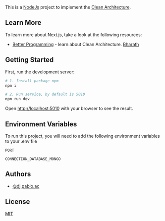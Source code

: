 This is a [NodeJs](https://nodejs.org/en/) project to implement the [Clean Architecture](https://nodejs.org/en/).

## Learn More

To learn more about Next.js, take a look at the following resources:

- [Better Programming](https://betterprogramming.pub/the-clean-architecture-beginners-guide-e4b7058c1165) - learn about Clean Architecture. [Bharath](https://medium.bharath-dev.com/)

## Getting Started

First, run the development server:

```bash
# 1. Install package npm
npm i

# 2. Run service, by default is 5010
npm run dev
```

Open [http://localhost:5010](http://localhost:5010) with your browser to see the result.

## Environment Variables

To run this project, you will need to add the following environment variables to your .env file

`PORT`

`CONNECTION_DATABASE_MONGO`


## Authors

- [@dj.pablo.ac](https://gitlab.com/dj.pablo.ac)

## License

[MIT](https://choosealicense.com/licenses/mit/)